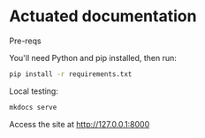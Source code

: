 Actuated documentation
=====================

Pre-reqs

You'll need Python and pip installed, then run:

```bash
pip install -r requirements.txt
```

Local testing:

```bash
mkdocs serve
```

Access the site at http://127.0.0.1:8000
